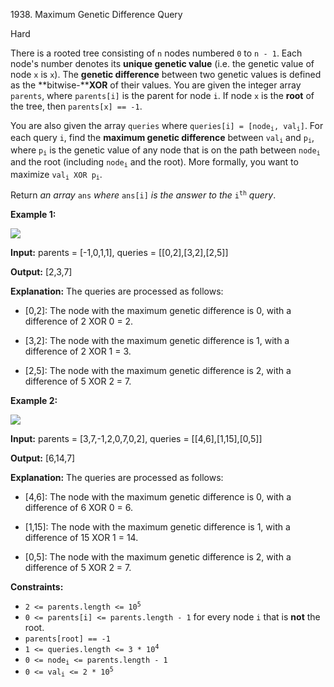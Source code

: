 1938\. Maximum Genetic Difference Query

Hard

There is a rooted tree consisting of `n` nodes numbered `0` to `n - 1`. Each node's number denotes its **unique genetic value** (i.e. the genetic value of node `x` is `x`). The **genetic difference** between two genetic values is defined as the **bitwise-****XOR** of their values. You are given the integer array `parents`, where `parents[i]` is the parent for node `i`. If node `x` is the **root** of the tree, then `parents[x] == -1`.

You are also given the array `queries` where <code>queries[i] = [node<sub>i</sub>, val<sub>i</sub>]</code>. For each query `i`, find the **maximum genetic difference** between <code>val<sub>i</sub></code> and <code>p<sub>i</sub></code>, where <code>p<sub>i</sub></code> is the genetic value of any node that is on the path between <code>node<sub>i</sub></code> and the root (including <code>node<sub>i</sub></code> and the root). More formally, you want to maximize <code>val<sub>i</sub> XOR p<sub>i</sub></code>.

Return _an array_ `ans` _where_ `ans[i]` _is the answer to the_ <code>i<sup>th</sup></code> _query_.

**Example 1:**

![](https://assets.leetcode.com/uploads/2021/06/29/c1.png)

**Input:** parents = [-1,0,1,1], queries = [[0,2],[3,2],[2,5]]

**Output:** [2,3,7]

**Explanation:** The queries are processed as follows: 

- [0,2]: The node with the maximum genetic difference is 0, with a difference of 2 XOR 0 = 2. 

- [3,2]: The node with the maximum genetic difference is 1, with a difference of 2 XOR 1 = 3. 

- [2,5]: The node with the maximum genetic difference is 2, with a difference of 5 XOR 2 = 7.

**Example 2:**

![](https://assets.leetcode.com/uploads/2021/06/29/c2.png)

**Input:** parents = [3,7,-1,2,0,7,0,2], queries = [[4,6],[1,15],[0,5]]

**Output:** [6,14,7]

**Explanation:** The queries are processed as follows: 

- [4,6]: The node with the maximum genetic difference is 0, with a difference of 6 XOR 0 = 6. 

- [1,15]: The node with the maximum genetic difference is 1, with a difference of 15 XOR 1 = 14. 

- [0,5]: The node with the maximum genetic difference is 2, with a difference of 5 XOR 2 = 7.

**Constraints:**

*   <code>2 <= parents.length <= 10<sup>5</sup></code>
*   `0 <= parents[i] <= parents.length - 1` for every node `i` that is **not** the root.
*   `parents[root] == -1`
*   <code>1 <= queries.length <= 3 * 10<sup>4</sup></code>
*   <code>0 <= node<sub>i</sub> <= parents.length - 1</code>
*   <code>0 <= val<sub>i</sub> <= 2 * 10<sup>5</sup></code>